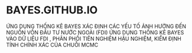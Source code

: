 # BAYES.GITHUB.IO
ỨNG DỤNG THỐNG KÊ BAYES XÁC ĐỊNH CÁC YẾU TỐ ẢNH HƯỞNG ĐẾN NGUỒN VỐN ĐẦU TƯ NƯỚC NGOÀI (FDI)
ỨNG DỤNG THỐNG KÊ BAYES VÀO DỮ LIỆU FDI , PHÂN PHỐI TIÊN NGHIỆM HẬU NGHIỆM, KIỂM ĐỊNH TÍNH CHÍNH XÁC CỦA CHUỖI MCMC
